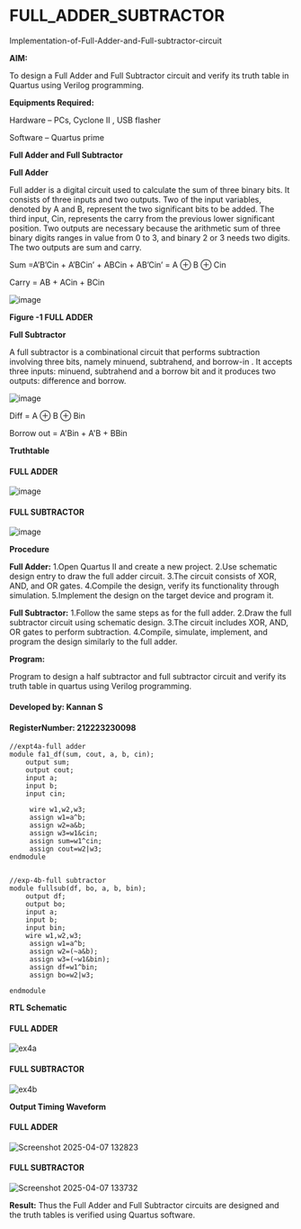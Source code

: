 # FULL_ADDER_SUBTRACTOR

Implementation-of-Full-Adder-and-Full-subtractor-circuit

**AIM:**

To design a Full Adder and Full Subtractor circuit and verify its truth table in Quartus using Verilog programming.

**Equipments Required:**

Hardware – PCs, Cyclone II , USB flasher

Software – Quartus prime

**Full Adder and Full Subtractor**

**Full Adder**

Full adder is a digital circuit used to calculate the sum of three binary bits. It consists of three inputs and two outputs. Two of the input variables, denoted by A and B, represent the two significant bits to be added. The third input, Cin, represents the carry from the previous lower significant position. Two outputs are necessary because the arithmetic sum of three binary digits ranges in value from 0 to 3, and binary 2 or 3 needs two digits. The two outputs are sum and carry.

Sum =A’B’Cin + A’BCin’ + ABCin + AB’Cin’ = A ⊕ B ⊕ Cin 

Carry = AB + ACin + BCin

![image](https://github.com/naavaneetha/FULL_ADDER_SUBTRACTOR/assets/154305477/0f30ba51-5ffb-4198-845f-18e054f675e7)

**Figure -1 FULL ADDER**

**Full Subtractor**

A full subtractor is a combinational circuit that performs subtraction involving three bits, namely minuend, subtrahend, and borrow-in . It accepts three inputs: minuend, subtrahend and a borrow bit and it produces two outputs: difference and borrow.

![image](https://github.com/naavaneetha/FULL_ADDER_SUBTRACTOR/assets/154305477/02b24f51-ab51-4304-9ad6-7b81ffc1ead5)

Diff = A ⊕ B ⊕ Bin 

Borrow out = A'Bin + A'B + BBin

**Truthtable**
#### FULL ADDER
![image](https://github.com/user-attachments/assets/fdff1b53-0875-47ae-bc60-d4282f99efec)

#### FULL SUBTRACTOR
![image](https://github.com/user-attachments/assets/028d8d6c-7dda-4ceb-b495-e837e3ae53b3)



**Procedure**

**Full Adder:**
1.Open Quartus II and create a new project.
2.Use schematic design entry to draw the full adder circuit. 
3.The circuit consists of XOR, AND, and OR gates. 
4.Compile the design, verify its functionality through simulation. 
5.Implement the design on the target device and program it.

**Full Subtractor:** 
1.Follow the same steps as for the full adder. 
2.Draw the full subtractor circuit using schematic design. 
3.The circuit includes XOR, AND, OR gates to perform subtraction. 
4.Compile, simulate, implement, and program the design similarly to the full adder.

**Program:**

Program to design a half subtractor and full subtractor circuit and verify its truth table in quartus using Verilog programming. 
#### Developed by: Kannan S
#### RegisterNumber: 212223230098
```
//expt4a-full adder
module fa1_df(sum, cout, a, b, cin);
    output sum;
    output cout;
    input a;
    input b;
    input cin;

	 wire w1,w2,w3;
	 assign w1=a^b;
	 assign w2=a&b;
	 assign w3=w1&cin;
	 assign sum=w1^cin;
	 assign cout=w2|w3;
endmodule


//exp-4b-full subtractor
module fullsub(df, bo, a, b, bin);
    output df;
    output bo;
    input a;
    input b;
    input bin;
	wire w1,w2,w3;
	 assign w1=a^b;
	 assign w2=(~a&b);
	 assign w3=(~w1&bin);
	 assign df=w1^bin;
	 assign bo=w2|w3;

endmodule
```

**RTL Schematic**

#### FULL ADDER
![ex4a](https://github.com/user-attachments/assets/d009b821-53f6-4ef2-baf3-1c9f809febe7)

#### FULL SUBTRACTOR
![ex4b](https://github.com/user-attachments/assets/9a44bd3e-145e-4035-ba3c-4f2bf94f4294)


**Output Timing Waveform**
#### FULL ADDER
![Screenshot 2025-04-07 132823](https://github.com/user-attachments/assets/d9d8a74d-6a47-4b1f-9d6b-d60f3353ff93)

#### FULL SUBTRACTOR
![Screenshot 2025-04-07 133732](https://github.com/user-attachments/assets/c74db76f-3c6f-44b8-a1e1-b33195f0832d)



**Result:**
Thus the Full Adder and Full Subtractor circuits are designed and the truth tables is verified using Quartus software.



